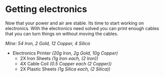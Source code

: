 # Getting electronics
Now that your power and air are stable.  Its time to start working on electronics.  With the electronics need solved you can print enough cables that you can turn things on without moving the cables.  

*Mine: 54 Iron, 2 Gold, 12 Copper, 4 Silica*
* Electronics Printer *(20g Iron, 2g Gold, 10g Copper)* 
    * 2X Iron Sheets *(1g Iron each, (2 Iron))*
    * 4X Cable Coil *(0.5 Copper each (2 Copper))*
    * 2X Plastic Sheets *(1g Silica each, (2 Silica))*
